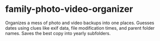 # family-photo-video-organizer
Organizes a mess of photo and video backups into one places. 
Guesses dates using clues like exif data, file modification times, 
and parent folder names. Saves the best copy into yearly subfolders.
